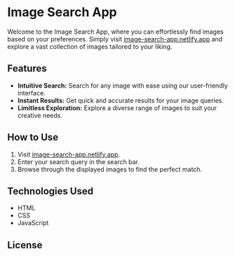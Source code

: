 # Image Search App

Welcome to the Image Search App, where you can effortlessly find images based on your preferences. Simply visit [image-search-app.netlify.app](https://image-search-app.netlify.app) and explore a vast collection of images tailored to your liking.

## Features

- **Intuitive Search:** Search for any image with ease using our user-friendly interface.
- **Instant Results:** Get quick and accurate results for your image queries.
- **Limitless Exploration:** Explore a diverse range of images to suit your creative needs.

## How to Use

1. Visit [image-search-app.netlify.app](https://image-search-app.netlify.app).
2. Enter your search query in the search bar.
3. Browse through the displayed images to find the perfect match.

## Technologies Used

- HTML
- CSS
- JavaScript

## License

